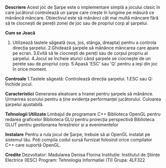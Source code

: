 **Descriere**
Acest joc de Șarpe este o implementare simplă a jocului clasic în care jucătorul controlează un șarpe care crește în lungime pe măsură ce mănâncă mâncare. Obiectivul este să mănânci cât mai multă mâncare fără să te ciocnești de pereții zonei de joc sau de propriul corp al șarpelui.

**Cum se Joacă**
1. Utilizează tastele săgeată (sus, jos, stânga, dreapta) pentru a controla direcția șarpelui.
2.Ghidează șarpele să mănânce mâncarea care apare pe ecran.
3.Evită să te ciocnești de pereți sau de corpul propriu al șarpelui.
4.Jocul se încheie atunci când șarpele se ciocnește de un perete sau de propriul corp.
5.Apasă 'ESC' sau 'Q' pentru a ieși din joc în orice moment.

**Controale**
1.Tastele săgeată: Controlează direcția șarpelui.
1.ESC sau Q: Închide jocul.

**Caracteristici**
Generarea aleatoare a hranei pentru șarpele să mănânce.
Urmarirea scorului pentru a ține evidența performanței jucătorului.
Culoarea șarpelui ajustabilă.

**Tehnologii Utilizate**
Limbajul de programare C++
Biblioteca OpenGL pentru redarea graficelor
Biblioteca GLU pentru proiecția perspectivă
Biblioteca GLUT pentru gestionarea ferestrelor și a evenimentelor

**Instalare**
Pentru a rula jocul de Șarpe, trebuie să ai OpenGL instalat pe sistemul tău. Poți compila codul sursă furnizat folosind orice compilator C++ care suportă OpenGL.

**Credite**
Dezvoltator: Madularea Denisa Florina
Instituție: Institutul de Științe Electrice (IESC)
Program: Tehnologia Informatiei  (TI)
Grupa: 4LF322
